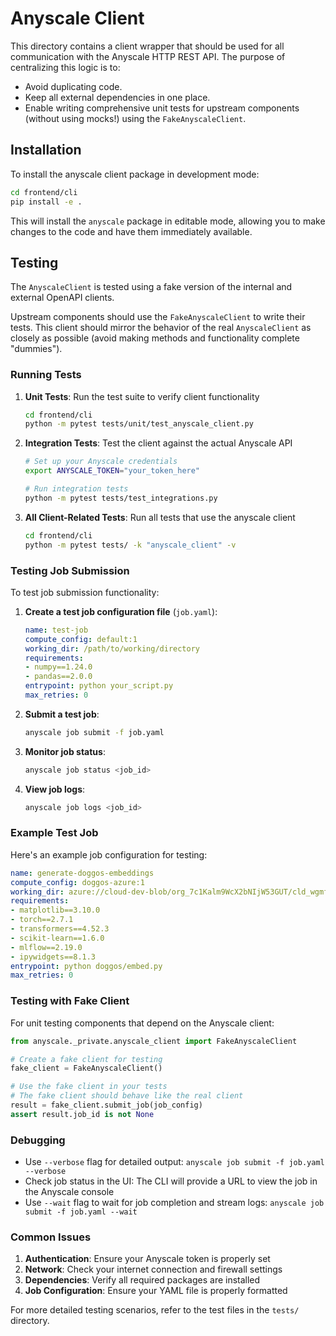 # Anyscale Client

This directory contains a client wrapper that should be used for all communication with the Anyscale HTTP REST API.
The purpose of centralizing this logic is to:

- Avoid duplicating code.
- Keep all external dependencies in one place.
- Enable writing comprehensive unit tests for upstream components (without using mocks!) using the `FakeAnyscaleClient`.

## Installation

To install the anyscale client package in development mode:

```bash
cd frontend/cli
pip install -e .
```

This will install the `anyscale` package in editable mode, allowing you to make changes to the code and have them immediately available.

## Testing

The `AnyscaleClient` is tested using a fake version of the internal and external OpenAPI clients.

Upstream components should use the `FakeAnyscaleClient` to write their tests.
This client should mirror the behavior of the real `AnyscaleClient` as closely as possible (avoid making methods and functionality
complete "dummies").

### Running Tests

1. **Unit Tests**: Run the test suite to verify client functionality
   ```bash
   cd frontend/cli
   python -m pytest tests/unit/test_anyscale_client.py
   ```

2. **Integration Tests**: Test the client against the actual Anyscale API
   ```bash
   # Set up your Anyscale credentials
   export ANYSCALE_TOKEN="your_token_here"

   # Run integration tests
   python -m pytest tests/test_integrations.py
   ```

3. **All Client-Related Tests**: Run all tests that use the anyscale client
   ```bash
   cd frontend/cli
   python -m pytest tests/ -k "anyscale_client" -v
   ```

### Testing Job Submission

To test job submission functionality:

1. **Create a test job configuration file** (`job.yaml`):
   ```yaml
   name: test-job
   compute_config: default:1
   working_dir: /path/to/working/directory
   requirements:
   - numpy==1.24.0
   - pandas==2.0.0
   entrypoint: python your_script.py
   max_retries: 0
   ```

2. **Submit a test job**:
   ```bash
   anyscale job submit -f job.yaml
   ```

3. **Monitor job status**:
   ```bash
   anyscale job status <job_id>
   ```

4. **View job logs**:
   ```bash
   anyscale job logs <job_id>
   ```

### Example Test Job

Here's an example job configuration for testing:

```yaml
name: generate-doggos-embeddings
compute_config: doggos-azure:1
working_dir: azure://cloud-dev-blob/org_7c1Kalm9WcX2bNIjW53GUT/cld_wgmfc248s6t7513awyubirlwu9/runtime_env_packages/pkg_b60e2d10615fb9845a9bad7d9307547a.zip
requirements:
- matplotlib==3.10.0
- torch==2.7.1
- transformers==4.52.3
- scikit-learn==1.6.0
- mlflow==2.19.0
- ipywidgets==8.1.3
entrypoint: python doggos/embed.py
max_retries: 0
```

### Testing with Fake Client

For unit testing components that depend on the Anyscale client:

```python
from anyscale._private.anyscale_client import FakeAnyscaleClient

# Create a fake client for testing
fake_client = FakeAnyscaleClient()

# Use the fake client in your tests
# The fake client should behave like the real client
result = fake_client.submit_job(job_config)
assert result.job_id is not None
```

### Debugging

- Use `--verbose` flag for detailed output: `anyscale job submit -f job.yaml --verbose`
- Check job status in the UI: The CLI will provide a URL to view the job in the Anyscale console
- Use `--wait` flag to wait for job completion and stream logs: `anyscale job submit -f job.yaml --wait`

### Common Issues

1. **Authentication**: Ensure your Anyscale token is properly set
2. **Network**: Check your internet connection and firewall settings
3. **Dependencies**: Verify all required packages are installed
4. **Job Configuration**: Ensure your YAML file is properly formatted

For more detailed testing scenarios, refer to the test files in the `tests/` directory.
